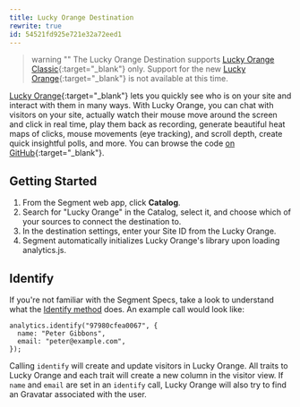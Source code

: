 ```yaml
---
title: Lucky Orange Destination
rewrite: true
id: 54521fd925e721e32a72eed1
---
```


> warning ""
> The Lucky Orange Destination supports [Lucky Orange Classic](https://classic.luckyorange.com/){:target="_blank"} only. Support for the new [Lucky Orange](https://www.luckyorange.com/){:target="_blank"} is not available at this time.


[Lucky Orange](https://www.luckyorange.com/){:target="_blank"} lets you quickly see who is on your site and interact with them in many ways. With Lucky Orange, you can chat with visitors on your site, actually watch their mouse move around the screen and click in real time, play them back as recording, generate beautiful heat maps of clicks, mouse movements (eye tracking), and scroll depth, create quick insightful polls, and more. You can browse the code [on GitHub](https://github.com/segment-integrations/analytics.js-integration-lucky-orange){:target="_blank"}.

## Getting Started


1. From the Segment web app, click **Catalog**.
2. Search for "Lucky Orange" in the Catalog, select it, and choose which of your sources to connect the destination to.
3. In the destination settings, enter your Site ID from the Lucky Orange.
4. Segment automatically initializes Lucky Orange's library upon loading analytics.js.

## Identify

If you're not familiar with the Segment Specs, take a look to understand what the [Identify method](/docs/connections/spec/identify/) does. An example call would look like:

```
analytics.identify("97980cfea0067", {
  name: "Peter Gibbons",
  email: "peter@example.com",
});
```

Calling `identify` will create and update visitors in Lucky Orange. All traits to Lucky Orange and each trait will create a new column in the visitor view. If `name` and `email` are set in an `identify` call, Lucky Orange will also try to find an  Gravatar associated with the user.

